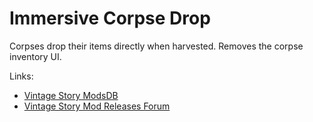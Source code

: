 ﻿# Immersive Corpse Drop

Corpses drop their items directly when harvested. Removes the corpse inventory UI. 

Links:
 - [Vintage Story ModsDB](https://mods.vintagestory.at/immersivecorpsedrop)
 - [Vintage Story Mod Releases Forum](https://www.vintagestory.at/forums/topic/10896-immersive-corpse-drop/)
